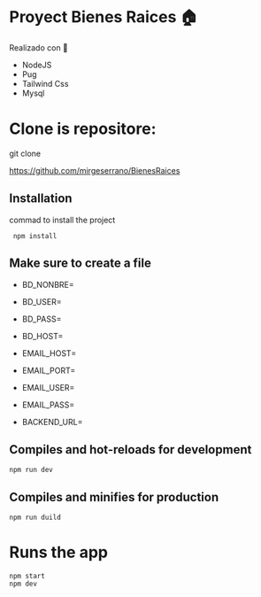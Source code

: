 # Proyect Bienes Raices :house:
Realizado con 🔧
- NodeJS
- Pug
- Tailwind Css
- Mysql

# Clone is repositore:
   git clone

https://github.com/mirgeserrano/BienesRaices

## Installation
commad to install the project
```
 npm install
```

## Make sure to create a file
- BD_NONBRE=
- BD_USER=
- BD_PASS=
- BD_HOST=


- EMAIL_HOST=
- EMAIL_PORT=
- EMAIL_USER=
- EMAIL_PASS=
- BACKEND_URL=


## Compiles and hot-reloads for development
```
npm run dev
```

## Compiles and minifies for production
```
npm run duild
```

# Runs the app
```
npm start
npm dev
```
